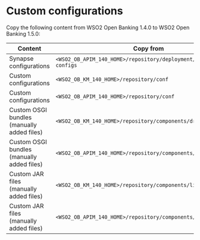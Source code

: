 # Custom configurations

Copy the following content from WSO2 Open Banking 1.4.0 to WSO2 Open Banking 1.5.0:

| Content                                    | Copy from                                                              | Copy to                                                                |
|--------------------------------------------|------------------------------------------------------------------------|------------------------------------------------------------------------|
| Synapse configurations                     | `<WSO2_OB_APIM_140_HOME>/repository/deployment/server/synapse-configs` | `<WSO2_OB_APIM_150_HOME>/repository/deployment/server/synapse-configs` |
| Custom configurations                      | `<WSO2_OB_KM_140_HOME>/repository/conf`                                | `<WSO2_OB_KM_150_HOME>/repository/conf`                                |
| Custom configurations                      | `<WSO2_OB_APIM_140_HOME>/repository/conf`                              | `<WSO2_OB_APIM_150_HOME>/repository/conf`                              |
| Custom OSGI bundles (manually added files) | `<WSO2_OB_KM_140_HOME>/repository/components/dropins`                  | `<WSO2_OB_KM_150_HOME>/repository/components/dropins`                  |
| Custom OSGI bundles (manually added files) | `<WSO2_OB_APIM_140_HOME>/repository/components/dropins`                | `<WSO2_OB_APIM_150_HOME>/repository/components/dropins`                |
| Custom JAR files (manually added files)    | `<WSO2_OB_KM_140_HOME>/repository/components/lib`                      | `<WSO2_OB_KM_150_HOME>/repository/components/lib`                      |
| Custom JAR files (manually added files)    | `<WSO2_OB_APIM_140_HOME>/repository/components/lib`                    | `<WSO2_OB_APIM_150_HOME>/repository/components/lib`                    |
